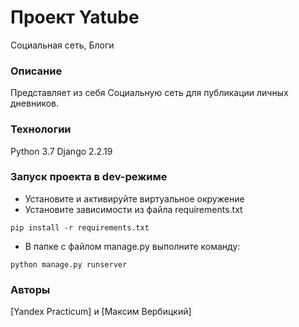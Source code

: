 # Проект Yatube
Социальная сеть, Блоги
### Описание
Представляет из себя Социальную сеть для публикации личных дневников.
### Технологии
Python 3.7
Django 2.2.19
### Запуск проекта в dev-режиме
- Установите и активируйте виртуальное окружение
- Установите зависимости из файла requirements.txt
```
pip install -r requirements.txt
``` 
- В папке с файлом manage.py выполните команду:
```
python manage.py runserver
```
### Авторы
[Yandex Practicum] и [Максим Вербицкий] 